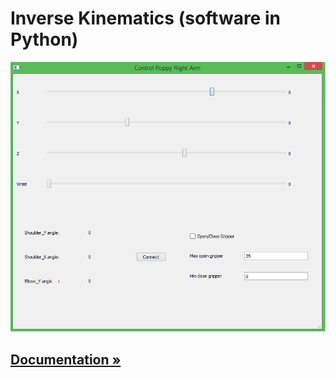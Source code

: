 # Inverse Kinematics (software in Python)


![img4](Doc/img/img4.png)


## [Documentation »](https://github.com/joelortizsosa/Inverse-Kinematic-Python/blob/master/Doc/software.md)
